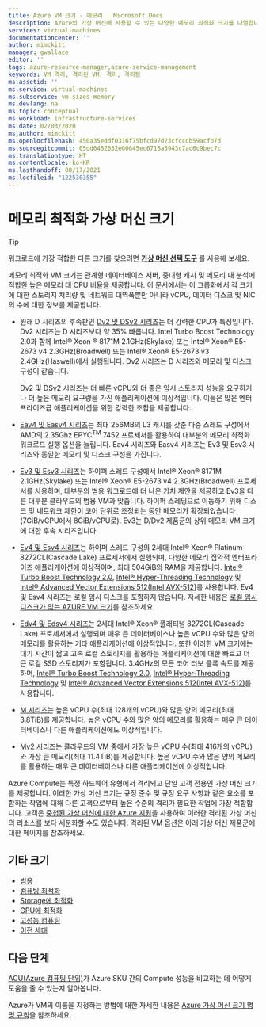 ```yaml
---
title: Azure VM 크기 - 메모리 | Microsoft Docs
description: Azure의 가상 머신에 사용할 수 있는 다양한 메모리 최적화 크기를 나열합니다. 이 시리즈의 크기에 대한 스토리지 처리량 및 네트워크 대역폭뿐만 아니라 vCPU, 데이터 디스크 및 NIC의 수에 대한 정보를 제공합니다.
services: virtual-machines
documentationcenter: ''
author: mimckitt
manager: gwallace
editor: ''
tags: azure-resource-manager,azure-service-management
keywords: VM 격리, 격리된 VM, 격리, 격리됨
ms.assetid: ''
ms.service: virtual-machines
ms.subservice: vm-sizes-memory
ms.devlang: na
ms.topic: conceptual
ms.workload: infrastructure-services
ms.date: 02/03/2020
ms.author: mimckitt
ms.openlocfilehash: 450a35eddf0316f75bfcd97d23cfccdb59acfb7d
ms.sourcegitcommit: 05dd6452632e00645ec0716a5943c7ac6c9bec7c
ms.translationtype: HT
ms.contentlocale: ko-KR
ms.lasthandoff: 08/17/2021
ms.locfileid: "122530355"
---
```

# <a name="memory-optimized-virtual-machine-sizes"></a>메모리 최적화 가상 머신 크기

> [!TIP]
> 워크로드에 가장 적합한 다른 크기를 찾으려면 **[가상 머신 선택 도구](https://aka.ms/vm-selector)** 를 사용해 보세요.

메모리 최적화 VM 크기는 관계형 데이터베이스 서버, 중대형 캐시 및 메모리 내 분석에 적합한 높은 메모리 대 CPU 비율을 제공합니다. 이 문서에서는 이 그룹화에서 각 크기에 대한 스토리지 처리량 및 네트워크 대역폭뿐만 아니라 vCPU, 데이터 디스크 및 NIC의 수에 대한 정보를 제공합니다.

- 원래 D 시리즈의 후속판인 [Dv2 및 DSv2 시리즈](dv2-dsv2-series-memory.md)는 더 강력한 CPU가 특징입니다. Dv2 시리즈는 D 시리즈보다 약 35% 빠릅니다. Intel Turbo Boost Technology 2.0과 함께 Intel&reg; Xeon &reg; 8171M 2.1GHz(Skylake) 또는 Intel&reg; Xeon&reg; E5-2673 v4 2.3GHz(Broadwell) 또는 Intel&reg; Xeon&reg; E5-2673 v3 2.4GHz(Haswell)에서 실행됩니다. Dv2 시리즈는 D 시리즈와 메모리 및 디스크 구성이 같습니다.

    Dv2 및 DSv2 시리즈는 더 빠른 vCPU와 더 좋은 임시 스토리지 성능을 요구하거나 더 높은 메모리 요구량을 가진 애플리케이션에 이상적입니다. 이들은 많은 엔터프라이즈급 애플리케이션을 위한 강력한 조합을 제공합니다.

- [Eav4 및 Easv4 시리즈](eav4-easv4-series.md)는 최대 256MB의 L3 캐시를 갖춘 다중 스레드 구성에서 AMD의 2.35Ghz EPYC<sup>TM</sup> 7452 프로세서를 활용하여 대부분의 메모리 최적화 워크로드 실행 옵션을 늘립니다. Eav4 시리즈와 Easv4 시리즈는 Ev3 및 Esv3 시리즈와 동일한 메모리 및 디스크 구성을 가집니다.

- [Ev3 및 Esv3 시리즈](ev3-esv3-series.md)는 하이퍼 스레드 구성에서 Intel&reg; Xeon&reg; 8171M 2.1GHz(Skylake) 또는 Intel&reg; Xeon&reg; E5-2673 v4 2.3GHz(Broadwell) 프로세서를 사용하며, 대부분의 범용 워크로드에 더 나은 가치 제안을 제공하고 Ev3을 다른 대부분 클라우드의 범용 VM과 맞춥니다. 하이퍼 스레딩으로 이동하기 위해 디스크 및 네트워크 제한이 코어 단위로 조정되는 동안 메모리가 확장되었습니다(7GiB/vCPU에서 8GiB/vCPU로). Ev3는 D/Dv2 제품군의 상위 메모리 VM 크기에 대한 후속 시리즈입니다.

- [Ev4 및 Esv4 시리즈](ev4-esv4-series.md)는 하이퍼 스레드 구성의 2세대 Intel&reg; Xeon&reg; Platinum 8272CL(Cascade Lake) 프로세서에서 실행되며, 다양한 메모리 집약적 엔터프라이즈 애플리케이션에 이상적이며, 최대 504GiB의 RAM을 제공합니다. [Intel&reg; Turbo Boost Technology 2.0](https://www.intel.com/content/www/us/en/architecture-and-technology/turbo-boost/turbo-boost-technology.html), [Intel&reg; Hyper-Threading Technology](https://www.intel.com/content/www/us/en/architecture-and-technology/hyper-threading/hyper-threading-technology.html) 및 [Intel&reg; Advanced Vector Extensions 512(Intel AVX-512)](https://www.intel.com/content/www/us/en/architecture-and-technology/avx-512-overview.html)를 사용합니다. Ev4 및 Esv4 시리즈는 로컬 임시 디스크를 포함하지 않습니다. 자세한 내용은  [로컬 임시 디스크가 없는 AZURE VM 크기](azure-vms-no-temp-disk.yml)를 참조하세요.

- [Edv4 및 Edsv4 시리즈](edv4-edsv4-series.md)는 2세대 Intel&reg; Xeon&reg; 플래티넘 8272CL(Cascade Lake) 프로세서에서 실행되며 매우 큰 데이터베이스나 높은 vCPU 수와 많은 양의 메모리를 활용하는 기타 애플리케이션에 이상적입니다. 또한 이러한 VM 크기에는 대기 시간이 짧고 고속 로컬 스토리지를 활용하는 애플리케이션에 대한 빠르고 더 큰 로컬 SSD 스토리지가 포함됩니다. 3\.4GHz의 모든 코어 터보 클록 속도를 제공하며, [Intel&reg; Turbo Boost Technology 2.0](https://www.intel.com/content/www/us/en/architecture-and-technology/turbo-boost/turbo-boost-technology.html), [Intel&reg; Hyper-Threading Technology](https://www.intel.com/content/www/us/en/architecture-and-technology/hyper-threading/hyper-threading-technology.html) 및 [Intel&reg; Advanced Vector Extensions 512(Intel AVX-512)](https://www.intel.com/content/www/us/en/architecture-and-technology/avx-512-overview.html)를 사용합니다.

- [M 시리즈](m-series.md)는 높은 vCPU 수(최대 128개의 vCPU)와 많은 양의 메모리(최대 3.8TiB)를 제공합니다. 높은 vCPU 수와 많은 양의 메모리를 활용하는 매우 큰 데이터베이스나 다른 애플리케이션에도 이상적입니다.

- [Mv2 시리즈](mv2-series.md)는 클라우드의 VM 중에서 가장 높은 vCPU 수(최대 416개의 vCPU)와 가장 큰 메모리(최대 11.4TiB)를 제공합니다. 높은 vCPU 수와 많은 양의 메모리를 활용하는 매우 큰 데이터베이스나 다른 애플리케이션에 이상적입니다.

Azure Compute는 특정 하드웨어 유형에서 격리되고 단일 고객 전용인 가상 머신 크기를 제공합니다. 이러한 가상 머신 크기는 규정 준수 및 규정 요구 사항과 같은 요소를 포함하는 작업에 대해 다른 고객으로부터 높은 수준의 격리가 필요한 작업에 가장 적합합니다. 고객은 [중첩된 가상 머신에 대한 Azure 지원](https://azure.microsoft.com/blog/nested-virtualization-in-azure/)을 사용하여 이러한 격리된 가상 머신의 리소스를 보다 세분화할 수도 있습니다. 격리된 VM 옵션은 아래 가상 머신 제품군에 대한 페이지를 참조하세요.

## <a name="other-sizes"></a>기타 크기

- [범용](sizes-general.md)
- [컴퓨팅 최적화](sizes-compute.md)
- [Storage에 최적화](sizes-storage.md)
- [GPU에 최적화](sizes-gpu.md)
- [고성능 컴퓨팅](sizes-hpc.md)
- [이전 세대](sizes-previous-gen.md)

## <a name="next-steps"></a>다음 단계

[ACU(Azure 컴퓨팅 단위)](acu.md)가 Azure SKU 간의 Compute 성능을 비교하는 데 어떻게 도움을 줄 수 있는지 알아봅니다.

Azure가 VM의 이름을 지정하는 방법에 대한 자세한 내용은 [Azure 가상 머신 크기 명명 규칙](./vm-naming-conventions.md)을 참조하세요.
